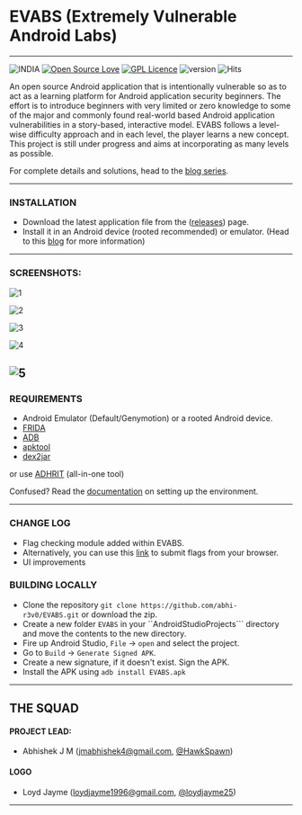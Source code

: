 
# EVABS (Extremely Vulnerable Android Labs)

---

![INDIA](https://img.shields.io/badge/From-India-orange.svg) [![Open Source Love](https://badges.frapsoft.com/os/v2/open-source.svg?v=103)](https://www.github.com/abhi-r3v0/EVABS)  [![GPL Licence](https://badges.frapsoft.com/os/gpl/gpl.png?v=103)](https://www.github.com/abhi-r3v0/EVABS) ![version](https://img.shields.io/badge/version-v1.1-red.svg)
![Hits](https://hitcounter.pythonanywhere.com/count/tag.svg?url=https%3A%2F%2Fgithub.com%2Fabhi-r3v0%2FEVABS)

An open source Android application that is intentionally vulnerable so as to act as a learning platform for Android application security beginners. The effort is to introduce beginners with very limited or zero knowledge to some of the major and commonly found real-world based Android application vulnerabilities in a story-based, interactive model. EVABS follows a level-wise difficulty approach and in each level, the player learns a new concept. This project is still under progress and aims at incorporating as many levels as possible.

For complete details and solutions, head to the [blog series](https://www.hawkspawn.com/blog/getting-started-with-evabs/).

---

### INSTALLATION

* Download the latest application file from the ([releases](https://github.com/abhi-r3v0/EVABS/releases)) page.
* Install it in an Android device (rooted recommended) or emulator. 
(Head to this [blog](https://www.hawkspawn.com/blog/getting-started-with-evabs/) for more information)

---

### SCREENSHOTS:

![1](docs/images/ss1.jpg)

![2](docs/images/newui.jpg)

![3](docs/images/ss2.jpg)

![4](docs/images/ss3.jpg)

![5](docs/images/flagcheck.jpg)
---

### REQUIREMENTS

* Android Emulator (Default/Genymotion) or a rooted Android device.
* [FRIDA](https://frida.re/)
* [ADB](https://www.xda-developers.com/install-adb-windows-macos-linux/)
* [apktool](https://ibotpeaches.github.io/Apktool/)
* [dex2jar](https://github.com/pxb1988/dex2jar)

or use [ADHRIT](https://github.com/abhi-r3v0/Adhrit) (all-in-one tool)

Confused? Read the [documentation](https://github.com/abhi-r3v0/EVABS/wiki/Getting-Started-With-EVABS) on setting up the environment.

---

### CHANGE LOG

* Flag checking module added within EVABS.
* Alternatively, you can use this [link](https://www.neoonsec.com/evabs/verify.php) to submit flags from your browser.
* UI improvements

### BUILDING LOCALLY

* Clone the repository ```git clone https://github.com/abhi-r3v0/EVABS.git``` or download the zip.
* Create a new folder ```EVABS``` in your ``AndroidStudioProjects``` directory and move the contents to the new directory.
* Fire up Android Studio, ```File``` -> ```open``` and select the project.
* Go to ```Build``` -> ```Generate Signed APK```.
* Create a new signature, if it doesn't exist. Sign the APK.
* Install the APK using ```adb install EVABS.apk```

---

## THE SQUAD

#### PROJECT LEAD:

* Abhishek J M (jmabhishek4@gmail.com, [@HawkSpawn](https://www.hawkspawn.com/))

#### LOGO

* Loyd Jayme (loydjayme1996@gmail.com, [@loydjayme25](https://github.com/loydjayme25))

---



